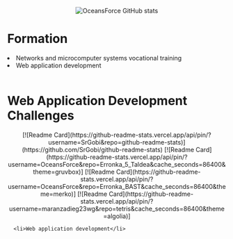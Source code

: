 <div align="center">
   
   ![OceansForce GitHub stats](https://github-readme-stats.vercel.app/api?username=OceansForce&show_icons=true&locale=es&theme=algolia#gh-dark-mode-only)
   
</div>
<div align="center">
   <div align="left"> 
      <h1>Formation</h1>
      <li>Networks and microcomputer systems vocational training</li>
      <li>Web application development</li>
   </div>
   <br>
   <div align="left"> 
      <h1>Web Application Development Challenges</h1>
      <div align="center">
         [![Readme Card](https://github-readme-stats.vercel.app/api/pin/?username=SrGobi&repo=github-readme-stats)](https://github.com/SrGobi/github-readme-stats)
         [![Readme Card](https://github-readme-stats.vercel.app/api/pin/?username=OceansForce&repo=Erronka_5_Taldea&cache_seconds=86400&theme=gruvbox)]
         [![Readme Card](https://github-readme-stats.vercel.app/api/pin/?username=OceansForce&repo=Erronka_BAST&cache_seconds=86400&theme=merko)]
         [![Readme Card](https://github-readme-stats.vercel.app/api/pin/?username=maranzadieg23wg&repo=tetris&cache_seconds=86400&theme=algolia)]
      </div>
      
      <li>Web application development</li>
   </div>
   
</div>
